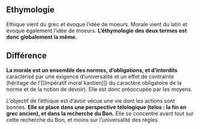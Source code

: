 ## Ethymologie

Ethique vient du grec et évoque l’idée de moeurs. Morale vient du latin et évoque également l’idée de moeurs. **L’éthymologie des deux termes est donc globalement la même.**

## Différence

**La morale est un ensemble des normes, d’obligations, et d’interdits** caractérisé par une exigence d’universalité et un effet de contrainte (héritage de l'[[Impératif moral kantien]]) du caractère obligatoire de la norme et de la notion de devoir). Elle est donc préoccupée par les moyens.  

L’objectif de l’éthique est d’avoir vécue une vie dont les actions sont bonnes. **Elle se place dans une perspective télologique (telos : la fin en grec ancien), et dans la recherche du Bon.** Elle se concentre avant tout sur cette recherche du Bon, et moins sur l’universalité des règles.